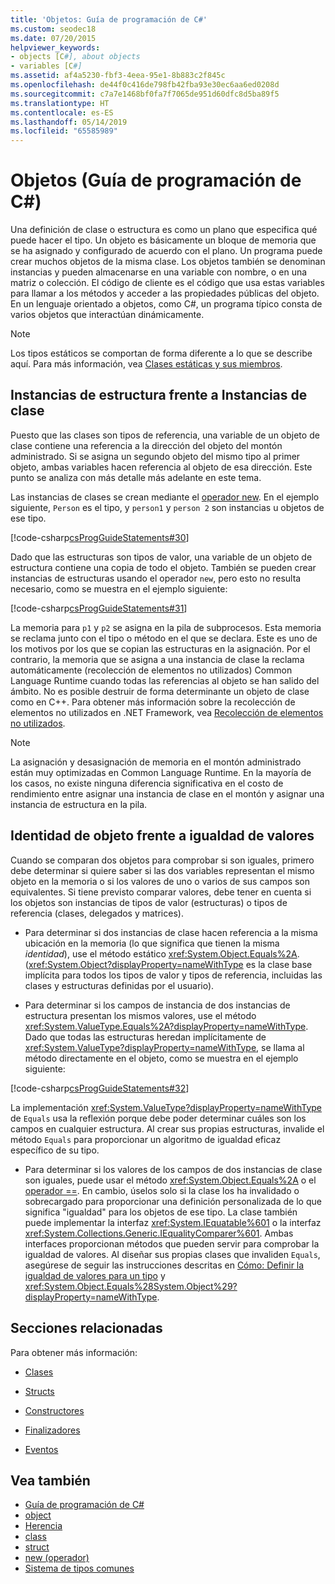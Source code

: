 ```yaml
---
title: 'Objetos: Guía de programación de C#'
ms.custom: seodec18
ms.date: 07/20/2015
helpviewer_keywords:
- objects [C#], about objects
- variables [C#]
ms.assetid: af4a5230-fbf3-4eea-95e1-8b883c2f845c
ms.openlocfilehash: de44f0c416de798fb42fba93e30ec6aa6ed0208d
ms.sourcegitcommit: c7a7e1468bf0fa7f7065de951d60dfc8d5ba89f5
ms.translationtype: HT
ms.contentlocale: es-ES
ms.lasthandoff: 05/14/2019
ms.locfileid: "65585989"
---
```

# <a name="objects-c-programming-guide"></a>Objetos (Guía de programación de C#)
Una definición de clase o estructura es como un plano que especifica qué puede hacer el tipo. Un objeto es básicamente un bloque de memoria que se ha asignado y configurado de acuerdo con el plano. Un programa puede crear muchos objetos de la misma clase. Los objetos también se denominan instancias y pueden almacenarse en una variable con nombre, o en una matriz o colección. El código de cliente es el código que usa estas variables para llamar a los métodos y acceder a las propiedades públicas del objeto. En un lenguaje orientado a objetos, como C#, un programa típico consta de varios objetos que interactúan dinámicamente.  
  
> [!NOTE]
>  Los tipos estáticos se comportan de forma diferente a lo que se describe aquí. Para más información, vea [Clases estáticas y sus miembros](../../../csharp/programming-guide/classes-and-structs/static-classes-and-static-class-members.md).  
  
## <a name="struct-instances-vs-class-instances"></a>Instancias de estructura frente a Instancias de clase  
 Puesto que las clases son tipos de referencia, una variable de un objeto de clase contiene una referencia a la dirección del objeto del montón administrado. Si se asigna un segundo objeto del mismo tipo al primer objeto, ambas variables hacen referencia al objeto de esa dirección. Este punto se analiza con más detalle más adelante en este tema.  
  
 Las instancias de clases se crean mediante el [operador new](../../../csharp/language-reference/keywords/new-operator.md). En el ejemplo siguiente, `Person` es el tipo, y `person1` y `person 2` son instancias u objetos de ese tipo.  
  
 [!code-csharp[csProgGuideStatements#30](~/samples/snippets/csharp/VS_Snippets_VBCSharp/csProgGuideStatements/CS/Statements.cs#30)]  
  
 Dado que las estructuras son tipos de valor, una variable de un objeto de estructura contiene una copia de todo el objeto. También se pueden crear instancias de estructuras usando el operador `new`, pero esto no resulta necesario, como se muestra en el ejemplo siguiente:  
  
 [!code-csharp[csProgGuideStatements#31](~/samples/snippets/csharp/VS_Snippets_VBCSharp/csProgGuideStatements/CS/Statements.cs#31)]  
  
 La memoria para `p1` y `p2` se asigna en la pila de subprocesos. Esta memoria se reclama junto con el tipo o método en el que se declara. Este es uno de los motivos por los que se copian las estructuras en la asignación. Por el contrario, la memoria que se asigna a una instancia de clase la reclama automáticamente (recolección de elementos no utilizados) Common Language Runtime cuando todas las referencias al objeto se han salido del ámbito. No es posible destruir de forma determinante un objeto de clase como en C++. Para obtener más información sobre la recolección de elementos no utilizados en .NET Framework, vea [Recolección de elementos no utilizados](../../../standard/garbage-collection/index.md).  
  
> [!NOTE]
>  La asignación y desasignación de memoria en el montón administrado están muy optimizadas en Common Language Runtime. En la mayoría de los casos, no existe ninguna diferencia significativa en el costo de rendimiento entre asignar una instancia de clase en el montón y asignar una instancia de estructura en la pila.  
  
## <a name="object-identity-vs-value-equality"></a>Identidad de objeto frente a igualdad de valores  
 Cuando se comparan dos objetos para comprobar si son iguales, primero debe determinar si quiere saber si las dos variables representan el mismo objeto en la memoria o si los valores de uno o varios de sus campos son equivalentes. Si tiene previsto comparar valores, debe tener en cuenta si los objetos son instancias de tipos de valor (estructuras) o tipos de referencia (clases, delegados y matrices).  
  
- Para determinar si dos instancias de clase hacen referencia a la misma ubicación en la memoria (lo que significa que tienen la misma *identidad*), use el método estático <xref:System.Object.Equals%2A>. (<xref:System.Object?displayProperty=nameWithType> es la clase base implícita para todos los tipos de valor y tipos de referencia, incluidas las clases y estructuras definidas por el usuario).  
  
- Para determinar si los campos de instancia de dos instancias de estructura presentan los mismos valores, use el método <xref:System.ValueType.Equals%2A?displayProperty=nameWithType>. Dado que todas las estructuras heredan implícitamente de <xref:System.ValueType?displayProperty=nameWithType>, se llama al método directamente en el objeto, como se muestra en el ejemplo siguiente:  
  
 [!code-csharp[csProgGuideStatements#32](~/samples/snippets/csharp/VS_Snippets_VBCSharp/csProgGuideStatements/CS/Statements.cs#32)]  
  
 La implementación <xref:System.ValueType?displayProperty=nameWithType> de `Equals` usa la reflexión porque debe poder determinar cuáles son los campos en cualquier estructura. Al crear sus propias estructuras, invalide el método `Equals` para proporcionar un algoritmo de igualdad eficaz específico de su tipo.  
  
- Para determinar si los valores de los campos de dos instancias de clase son iguales, puede usar el método <xref:System.Object.Equals%2A> o el [operador ==](../../../csharp/language-reference/operators/equality-operators.md#equality-operator-). En cambio, úselos solo si la clase los ha invalidado o sobrecargado para proporcionar una definición personalizada de lo que significa "igualdad" para los objetos de ese tipo. La clase también puede implementar la interfaz <xref:System.IEquatable%601> o la interfaz <xref:System.Collections.Generic.IEqualityComparer%601>. Ambas interfaces proporcionan métodos que pueden servir para comprobar la igualdad de valores. Al diseñar sus propias clases que invaliden `Equals`, asegúrese de seguir las instrucciones descritas en [Cómo: Definir la igualdad de valores para un tipo](../../../csharp/programming-guide/statements-expressions-operators/how-to-define-value-equality-for-a-type.md) y <xref:System.Object.Equals%28System.Object%29?displayProperty=nameWithType>.  
  
## <a name="related-sections"></a>Secciones relacionadas  
 Para obtener más información:  
  
- [Clases](../../../csharp/programming-guide/classes-and-structs/classes.md)  
  
- [Structs](../../../csharp/programming-guide/classes-and-structs/structs.md)  
  
- [Constructores](../../../csharp/programming-guide/classes-and-structs/constructors.md)  
  
- [Finalizadores](../../../csharp/programming-guide/classes-and-structs/destructors.md)  
  
- [Eventos](../../../csharp/programming-guide/events/index.md)  
  
## <a name="see-also"></a>Vea también

- [Guía de programación de C#](../../../csharp/programming-guide/index.md)
- [object](../../../csharp/language-reference/keywords/object.md)
- [Herencia](../../../csharp/programming-guide/classes-and-structs/inheritance.md)
- [class](../../../csharp/language-reference/keywords/class.md)
- [struct](../../../csharp/language-reference/keywords/struct.md)
- [new (operador)](../../../csharp/language-reference/keywords/new-operator.md)
- [Sistema de tipos comunes](../../../standard/base-types/common-type-system.md)
